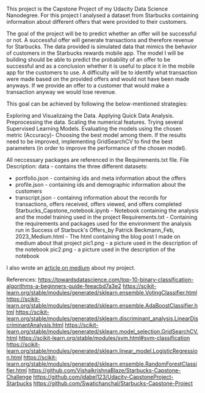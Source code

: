 This project is the Capstone Project of my Udacity Data Science Nanodegree.
For this project I analysed a dataset from Starbucks containing information about different offers that were provided to their customers.

The goal of the project will be to predict whether an offer will be successful or not. A successful offer will generate transactions and therefore revenue for Starbucks. The data provided is simulated data that mimics the behavior of customers in the Starbucks rewards mobile app. The model I will be building should be able to predict the probability of an offer to be successful and as a conclusion whether it is useful to place it in the mobile app for the customers to use. A difficulty will be to identify what transaction were made based on the provided offers and would not have been made anyways. If we provide an offer to a customer that would make a transaction anyway we would lose revenue.

This goal can be achieved by following the below-mentioned strategies:

Exploring and Visualizaing the Data.
Applying Quick Data Analysis.
Preprocessing the data.
Scaling the numerical features.
Trying several Supervised Learning Models.
Evaluating the models using the chosen metric (Accuracy)- Choosing the best model among them.
If the results need to be improved, implementing GridSearchCV to find the best parameters (in order to improve the performance of the chosen model).

All neccessary packages are referenced in the Requirements.txt file.
File Description:
data - contains the three different datasets: 
* portfolio.json - containing ids and meta information about the offers
* profile.json - containing ids and demographic information about the customers
* transcript.json - containng information about the records for transactions, offers received, offers viewed, and offers completed
Starbucks_Capstone_notebook.ipynb - Notebook containing the analysis and the model training used in the project
Requirements.txt - Containing the requirements and packages used for the environment the analysis run in
Success of Starbuck's Offers_by Patrick Beckmann_Feb, 2023_Medium.html - The html containing the blog post I made on medium about that project
pic1.png - a picture used in the description of the notebook
pic2.png - a picture used in the description of the notebook

I also wrote an [article on medium](https://medium.com/@patrick.beckmann/success-of-starbucks-offers-7f64df027a07) about my project.

References:
https://towardsdatascience.com/top-10-binary-classification-algorithms-a-beginners-guide-feeacbd7a3e2
https://scikit-learn.org/stable/modules/generated/sklearn.ensemble.VotingClassifier.html
https://scikit-learn.org/stable/modules/generated/sklearn.ensemble.AdaBoostClassifier.html
https://scikit-learn.org/stable/modules/generated/sklearn.discriminant_analysis.LinearDiscriminantAnalysis.html
https://scikit-learn.org/stable/modules/generated/sklearn.model_selection.GridSearchCV.html
https://scikit-learn.org/stable/modules/svm.html#svm-classification
https://scikit-learn.org/stable/modules/generated/sklearn.linear_model.LogisticRegression.html
https://scikit-learn.org/stable/modules/generated/sklearn.ensemble.RandomForestClassifier.html
https://github.com/VishalkrishnaBlaze/Starbucks-Capstone-Challenge
https://github.com/jdabel123/Udacity-CapstoneProject-Starbucks
https://github.com/Swatichanchal/Starbucks-Capstone-Project
